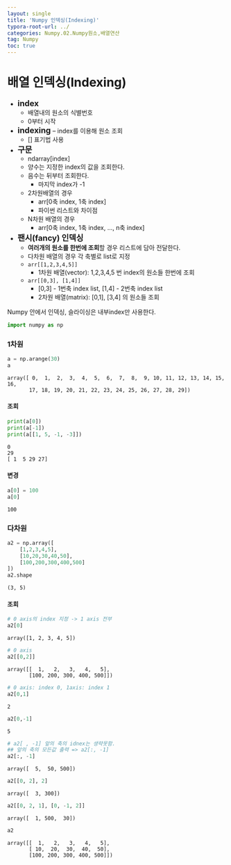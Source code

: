 ```yaml
---
layout: single
title: 'Numpy 인덱싱(Indexing)'
typora-root-url: ../
categories: Numpy.02.Numpy원소,배열연산
tag: Numpy
toc: true
---
```


# 배열 인덱싱(Indexing)

- <b style='font-size:1.3em'>index</b>
    - 배열내의 원소의 식별번호
    - 0부터 시작
- <b style='font-size:1.3em'>indexing </b>
    – index를 이용해 원소 조회
    - [] 표기법 사용
- <b style='font-size:1.3em'>구문 </b>
    - ndarray[index]
    - 양수는 지정한 index의 값을 조회한다. 
    - 음수는 뒤부터 조회한다. 
        - 마지막 index가 -1
    - 2차원배열의 경우 
        - arr[0축 index, 1축 index]
        - 파이썬 리스트와 차이점 
    - N차원 배열의 경우
        - arr[0축 index, 1축 index, ..., n축 index]
- <b style='font-size:1.3em'>팬시(fancy) 인덱싱</b>
    - **여러개의 원소를 한번에 조회**할 경우 리스트에 담아 전달한다.
    - 다차원 배열의 경우 각 축별로 list로 지정
    - `arr[[1,2,3,4,5]]`
        - 1차원 배열(vector): 1,2,3,4,5 번 index의 원소들 한번에 조회
    - `arr[[0,3], [1,4]]`
        - [0,3] - 1번축 index list, [1,4] - 2번축 index list
        - 2차원 배열(matrix): [0,1], [3,4] 의 원소들 조회

Numpy 안에서 인덱싱, 슬라이싱은 내부index만 사용한다.


```python
import numpy as np
```

### 1차원


```python
a = np.arange(30)
a
```




    array([ 0,  1,  2,  3,  4,  5,  6,  7,  8,  9, 10, 11, 12, 13, 14, 15, 16,
           17, 18, 19, 20, 21, 22, 23, 24, 25, 26, 27, 28, 29])



#### 조회


```python
print(a[0])
print(a[-1])
print(a[[1, 5, -1, -3]])
```

    0
    29
    [ 1  5 29 27]


#### 변경


```python
a[0] = 100
a[0]
```




    100



### 다차원


```python
a2 = np.array([
    [1,2,3,4,5],
    [10,20,30,40,50],
    [100,200,300,400,500]
])
a2.shape
```




    (3, 5)



#### 조회


```python
# 0 axis의 index 지정 -> 1 axis 전부
a2[0]
```




    array([1, 2, 3, 4, 5])




```python
# 0 axis
a2[[0,2]]
```




    array([[  1,   2,   3,   4,   5],
           [100, 200, 300, 400, 500]])




```python
# 0 axis: index 0, 1axis: index 1
a2[0,1]
```




    2




```python
a2[0,-1]
```




    5




```python
# a2[ , -1] 앞의 축의 idnex는 생략못함.
## 앞의 축의 모든값 출력 => a2[:, -1]
a2[:, -1]
```




    array([  5,  50, 500])




```python
a2[[0, 2], 2]
```




    array([  3, 300])




```python
a2[[0, 2, 1], [0, -1, 2]]
```




    array([  1, 500,  30])




```python
a2
```




    array([[  1,   2,   3,   4,   5],
           [ 10,  20,  30,  40,  50],
           [100, 200, 300, 400, 500]])
